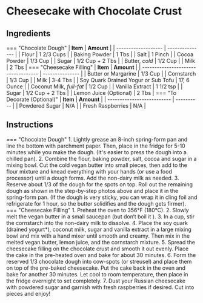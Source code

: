 # Cheesecake with Chocolate Crust

## Ingredients

=== "Chocolate Dough"
    | **Item**            | **Amount**      |
    | ------------------- | --------------- |
    | Flour               | 1 2/3 Cups      |
    | Baking Powder       | 1 Tbs           |
    | Salt                | 1 Pinch         |
    | Cocoa Powder        | 1/3 Cup         |
    | Sugar               | 1/2 Cup + 2 Tbs |
    | Butter, *cold*      | 1/2 Cup         |
    | Milk                | 2 Tbs           |
=== "Cheesecake Filling"
    | **Item**                            | **Amount**      |
    | ----------------------------------- | --------------- |
    | Butter or Margarine                 | 1/3 Cup         |
    | Cornstarch                          | 1/3 Cup         |
    | Milk                                | 3-4 Tbs         |
    | Soy Quark Drained Yogur or Sub Tofu | 17, 6 Ounce     |
    | Coconut Milk, *full-fat*            | 1/2 Cup         |
    | Vanilla Extract                     | 1 1/2 tsp       |
    | Sugar                               | 1/2 Cup + 2 Tbs |
    | Lemon Juice (Optional)              | 2 Tbs           |
=== "To Decorate (Optional)"
    | **Item**                   | **Amount** |
    | -------------------------- | ---------- |
    | Powdered Sugar             | N/A        |
    | Fresh Raspberries          | N/A        |

## Instructions

=== "Chocolate Dough"
    1. Lightly grease an 8-inch spring-form pan and line the bottom with parchment paper. Then, place in the fridge for 5-10 minutes while you make the dough. (It's easier to press the dough into a chilled pan).
    2. Combine the flour, baking powder, salt, cocoa and sugar in a mixing bowl. Cut the cold vegan butter into small pieces, then add to the flour mixture and knead everything with your hands (or use a food processor) until a dough forms. Add the non-dairy milk as needed.
    3. Reserve about 1/3 of the dough for the spots on top. Roll out the remaining dough as shown in the step-by-step photos above and place it in the spring-form pan. (If the dough is very sticky, you can wrap it in cling foil and refrigerate for 1 hour, so the butter solidifies and the dough gets firmer).
=== "Cheesecake Filling"
    1. Preheat the oven to 356°F (180°C).
    2. Slowly melt the vegan butter in a small saucepan (but don‘t boil it ).
    3. In a cup, stir the cornstarch into the non-dairy milk to dissolve.
    4. Place the soy quark (drained yogurt*), coconut milk, sugar and vanilla extract in a large mixing bowl and mix with a hand mixer until smooth and creamy. Then mix in the melted vegan butter, lemon juice, and the cornstarch mixture.
    5. Spread the cheesecake filling on the chocolate crust and smooth it out evenly. Place the cake in the pre-heated oven and bake for about 30 minutes.
    6. Form the reserved 1/3 chocolate dough into cow-spots (or streusel) and place them on top of the pre-baked cheesecake. Put the cake back in the oven and bake for another 30 minutes. Let cool to room temperature, then place in the fridge overnight to set completely.
    7. Dust your Russian cheesecake with powdered sugar and garnish with fresh raspberries if desired. Cut into pieces and enjoy!

